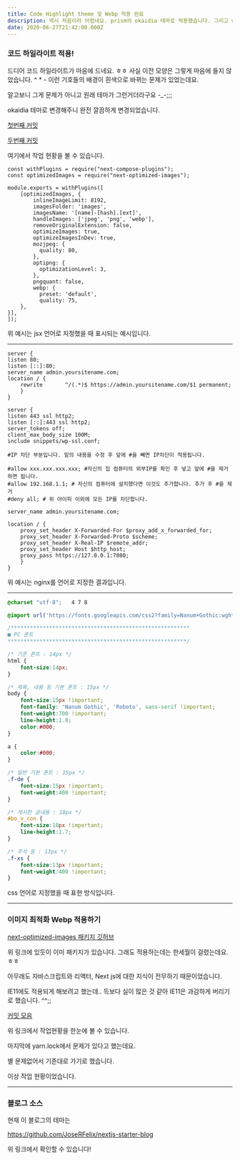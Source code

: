 ```yaml
---
title: Code Highlight theme 및 Webp 적용 완료
description: 역시 처음이라 어렵네요. prism의 okaidia 테마로 적용했습니다. 그리고 webp도 지원합니다!
date: 2020-06-27T21:42:00.000Z
---
```

### 코드 하일라이트 적용!

드디어 코드 하일라이트가 마음에 드네요. ㅎㅎ 사실 이전 모양은 그렇게 마음에 들지 않았습니다. ^ * - 이런 기호들의 배경이 흰색으로 바뀌는 문제가 있었는데요.

알고보니 그게 문제가 아니고 원래 테마가 그런거더라구요 -_-;;;

okaidia 테마로 변경해주니 완전 깔끔하게 변경되었습니다.

[첫번째 커밋](https://github.com/woosungchoi/nextjs-starter-blog/commit/e16e68e39b25b9470b18265fb8c0ad010fad1f60)

[두번째 커밋](https://github.com/woosungchoi/nextjs-starter-blog/commit/2d34802b37ea5747299c295f6e6d2707fbbcf407)

여기에서 작업 현황을 볼 수 있습니다.

```jsx:7-8,-10-11,!-13-14
const withPlugins = require("next-compose-plugins");
const optimizedImages = require("next-optimized-images");

module.exports = withPlugins([
	[optimizedImages, {
		inlineImageLimit: 8192,
		imagesFolder: 'images',
		imagesName: '[name]-[hash].[ext]',
		handleImages: ['jpeg', 'png', 'webp'],
		removeOriginalExtension: false,
		optimizeImages: true,
		optimizeImagesInDev: true,
		mozjpeg: {
		  quality: 80,
		},
		optipng: {
		  optimizationLevel: 3,
		},
		pngquant: false,
		webp: {
		  preset: 'default',
		  quality: 75,
    },		
}],		
]);
```

위 예시는 jsx 언어로 지정했을 때 표시되는 예시입니다.

---

```nginx
server {
listen 80;
listen [::]:80;
server_name admin.yoursitename.com;
location / {
	rewrite       ^/(.*)$ https://admin.yoursitename.com/$1 permanent;
	}
} 

server {
listen 443 ssl http2;
listen [::]:443 ssl http2;
server_tokens off;
client_max_body_size 100M;
include snippets/wp-ssl.conf;

#IP 차단 부분입니다. 밑의 내용을 수정 후 앞에 #을 빼면 IP차단이 적용됩니다.

#allow xxx.xxx.xxx.xxx; #자신의 집 컴퓨터의 외부IP를 확인 후 넣고 앞에 #을 제거하면 됩니다.
#allow 192.168.1.1; # 자신의 컴퓨터에 설치했다면 이것도 추가합니다. 추가 후 #을 제거
#deny all; # 위 아이피 이외에 모든 IP를 차단합니다. 

server_name admin.yoursitename.com;

location / {
	proxy_set_header X-Forwarded-For $proxy_add_x_forwarded_for;
	proxy_set_header X-Forwarded-Proto $scheme;
	proxy_set_header X-Real-IP $remote_addr;
	proxy_set_header Host $http_host;
	proxy_pass https://127.0.0.1:7080;
	}	
}
```

위 예시는 nginx를 언어로 지정한 결과입니다.

---

```css
@charset "utf-8";   4 7 8 

@import url('https://fonts.googleapis.com/css2?family=Nanum+Gothic:wght@400;700;800&family=Roboto&display=swap');

/********************************************************
■ PC 폰트
********************************************************/

/* 기준 폰트 : 14px */
html {
	font-size:14px;
}

/* 제목, 내용 등 기본 폰트 : 15px */
body {
	font-size:15px !important;
	font-family: 'Nanum Gothic', 'Roboto', sans-serif !important;
	font-weight:700 !important;
	line-height:1.8;
	color:#000;
}

a {
	color:#000;
}

/* 일반 기본 폰트 : 15px */
.f-de {
	font-size:15px !important;
	font-weight:400 !important;
}

/* 게시판 글내용 : 18px */
#bo_v_con {
	font-size:18px !important;
	line-height:1.7;
}

/* 주석 등 : 13px */
.f-xs {
	font-size:13px !important;
	font-weight:400 !important;
}
```

css 언어로 지정했을 때 표현 방식입니다.

---

### 이미지 최적화 Webp 적용하기

[next-optimized-images 패키지 깃허브](https://github.com/cyrilwanner/next-optimized-images)

위 링크에 있듯이 이미 패키지가 있습니다. 그래도 적용하는데는 한세월이 걸렸는데요. ㅎㅎ

아무래도 자바스크립트와 리액터, Next js에 대한 지식이 전무하기 때문이었습니다.

IE11에도 적용되게 해보려고 했는데.. 득보다 실이 많은 것 같아 IE11은 과감하게 버리기로 했습니다. ^^;;

[커밋 모음](https://github.com/woosungchoi/nextjs-starter-blog/commit/0857af869dd047225b0158e9bd7a427bc8a1db76)

위 링크에서 작업현황을 한눈에 볼 수 있습니다.

마지막에 yarn.lock에서 문제가 있다고 했는데요.

별 문제없어서 기존대로 가기로 했습니다.

이상 작업 현황이었습니다.

---

### 블로그 소스

현재 이 블로그의 테마는 

https://github.com/JoseRFelix/nextjs-starter-blog

위 링크에서 확인할 수 있습니다!